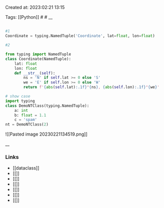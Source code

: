 

Created at: 2023:02:21 13:15

Tags: [[Python]] #   #
__ 

##

``` python 
#1 
Coordinate = typing.NamedTuple('Coordinate', lat=float, lon=float)

#2

from typing import NamedTuple
class Coordinate(NamedTuple):
	lat: float
	lon: float
	def __str__(self):
		ns = 'N' if self.lat >= 0 else 'S'
		we = 'E' if self.lon >= 0 else 'W'
		return f'{abs(self.lat):.1f}°{ns}, {abs(self.lon):.1f}°{we}'

# show case 
import typing
class DemoNTClass(typing.NamedTuple):
	a: int 
	b: float = 1.1 
	c = 'spam'
nt = DemoNTClass(2)
```
![[Pasted image 20230221134519.png]]


__


### Links

- [[dataclass]]
- [[]]
- [[]]
- [[]]
- [[]]
- [[]]
- [[]]